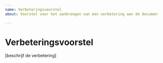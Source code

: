 ```yaml
---
name: Verbeteringsvoorstel
about: Voorstel voor het aanbrengen van een verbetering aan de documentatie. Breng voor elke verbetering een apart issue aan.

---
```


# Verbeteringsvoorstel

[beschrijf de verbetering]
